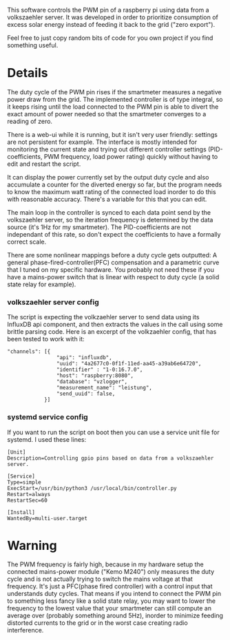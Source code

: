 This software controls the PWM pin of a raspberry pi using data from a volkszaehler server. 
It was developed in order to prioritize consumption of excess solar energy instead of feeding it back to the grid ("zero export").

Feel free to just copy random bits of code for you own project if you find something useful.

# Details

The duty cycle of the PWM pin rises if the smartmeter measures a negative power draw from the grid. The implemented controller is of type integral, so it keeps rising until the load connected to the PWM pin is able to divert the exact amount of power needed so that the smartmeter converges to a reading of zero. 

There is a web-ui while it is running, but it isn't very user friendly: settings are not persistent for example. The interface is mostly intended for monitoring the current state and trying out different controller settings (PID-coefficients, PWM frequency, load power rating) quickly without having to edit and restart the script.

It can display the power currently set by the output duty cycle and also accumulate a counter for the diverted energy so far, but the program needs to know the maximum watt rating of the connected load inorder to do this with reasonable accuracy. There's a variable for this that you can edit.

The main loop in the controller is synced to each data point send by the volkszaehler server, so the iteration frequency is determined by the data source (it's 1Hz for my smartmeter). The PID-coefficients are not independant of this rate, so don't expect the coefficients to have a formally correct scale. 

There are some nonlinear mappings before a duty cycle gets outputted: A general phase-fired-controller(PFC) compensation and a parametric curve that I tuned on my specific hardware. You probably not need these if you have a mains-power switch that is linear with respect to duty cycle (a solid state relay for example).

### volkszaehler server config

The script is expecting the volkzaehler server to send data using its InfluxDB api component, and then extracts the values in the call using some brittle parsing code. 
Here is an excerpt of the volkzaehler config, that has been tested to work with it:
```
"channels": [{
                "api": "influxdb",
                "uuid": "4a2677c0-0f1f-11ed-aa45-a39ab6e64720",
                "identifier" : "1-0:16.7.0",
                "host": "raspberry:8080",
                "database": "vzlogger",
                "measurement_name": "leistung",
                "send_uuid": false,
            }]
```

### systemd service config

If you want to run the script on boot then you can use a service unit file for systemd. I used these lines:
```
[Unit]
Description=Controlling gpio pins based on data from a volkszaehler server.

[Service]
Type=simple
ExecStart=/usr/bin/python3 /usr/local/bin/controller.py
Restart=always
RestartSec=60

[Install]
WantedBy=multi-user.target
```
# Warning

The PWM frequency is fairly high, because in my hardware setup the connected mains-power module ("Kemo M240") only measures the duty cycle and is not actually trying to switch the mains voltage at that frequency. It's just a PFC(phase fired controller) with a control input that understands duty cycles. 
That means if you intend to connect the PWM pin to something less fancy like a solid state relay, you may want to lower the frequency to the lowest value that your smartmeter can still compute an average over (probably something around 5Hz), inorder to minimize feeding distorted currents to the grid or in the worst case creating radio interference. 
